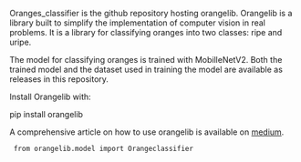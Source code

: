 Oranges_classifier is the github repository hosting orangelib. Orangelib is a library built to simplify the implementation of computer vision in real problems. It is a library for classifying oranges into two classes: ripe and uripe. 

The model for classifying oranges is trained with MobilleNetV2. Both the trained model and the dataset used in training the model are available as releases in this repository.

Install Orangelib with:

pip install orangelib


    
A comprehensive article on how to use orangelib is available on   [medium](https://medium.com/@olafenwaayoola/classifying-oranges-with-orangelib-31fe7984c52?source=---------2------------------).

``` from orangelib.model import Orangeclassifier```
